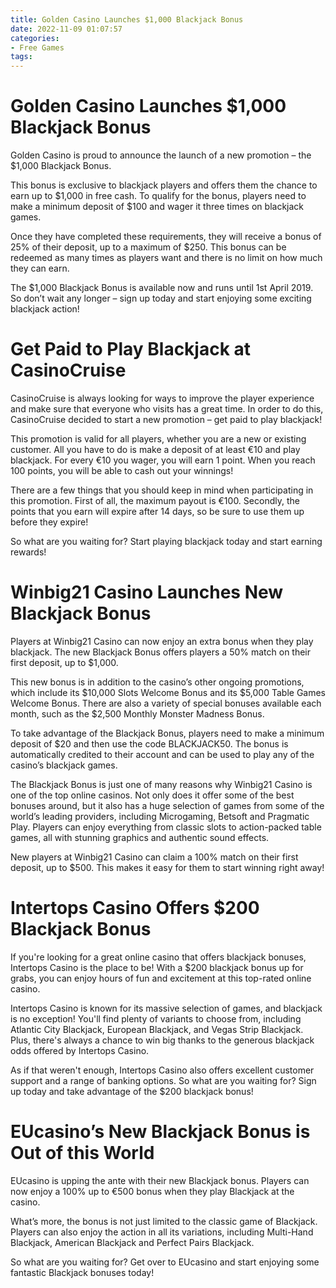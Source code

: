 ```yaml
---
title: Golden Casino Launches $1,000 Blackjack Bonus
date: 2022-11-09 01:07:57
categories:
- Free Games
tags:
---
```



#  Golden Casino Launches $1,000 Blackjack Bonus

Golden Casino is proud to announce the launch of a new promotion – the $1,000 Blackjack Bonus.

This bonus is exclusive to blackjack players and offers them the chance to earn up to $1,000 in free cash. To qualify for the bonus, players need to make a minimum deposit of $100 and wager it three times on blackjack games.

Once they have completed these requirements, they will receive a bonus of 25% of their deposit, up to a maximum of $250. This bonus can be redeemed as many times as players want and there is no limit on how much they can earn.

The $1,000 Blackjack Bonus is available now and runs until 1st April 2019. So don’t wait any longer – sign up today and start enjoying some exciting blackjack action!

#  Get Paid to Play Blackjack at CasinoCruise

CasinoCruise is always looking for ways to improve the player experience and make sure that everyone who visits has a great time. In order to do this, CasinoCruise decided to start a new promotion – get paid to play blackjack!

This promotion is valid for all players, whether you are a new or existing customer. All you have to do is make a deposit of at least €10 and play blackjack. For every €10 you wager, you will earn 1 point. When you reach 100 points, you will be able to cash out your winnings!

There are a few things that you should keep in mind when participating in this promotion. First of all, the maximum payout is €100. Secondly, the points that you earn will expire after 14 days, so be sure to use them up before they expire!

So what are you waiting for? Start playing blackjack today and start earning rewards!

#  Winbig21 Casino Launches New Blackjack Bonus

Players at Winbig21 Casino can now enjoy an extra bonus when they play blackjack. The new Blackjack Bonus offers players a 50% match on their first deposit, up to $1,000.

This new bonus is in addition to the casino’s other ongoing promotions, which include its $10,000 Slots Welcome Bonus and its $5,000 Table Games Welcome Bonus. There are also a variety of special bonuses available each month, such as the $2,500 Monthly Monster Madness Bonus.

To take advantage of the Blackjack Bonus, players need to make a minimum deposit of $20 and then use the code BLACKJACK50. The bonus is automatically credited to their account and can be used to play any of the casino’s blackjack games.

The Blackjack Bonus is just one of many reasons why Winbig21 Casino is one of the top online casinos. Not only does it offer some of the best bonuses around, but it also has a huge selection of games from some of the world’s leading providers, including Microgaming, Betsoft and Pragmatic Play. Players can enjoy everything from classic slots to action-packed table games, all with stunning graphics and authentic sound effects.

New players at Winbig21 Casino can claim a 100% match on their first deposit, up to $500. This makes it easy for them to start winning right away!

#  Intertops Casino Offers $200 Blackjack Bonus

If you're looking for a great online casino that offers blackjack bonuses, Intertops Casino is the place to be! With a $200 blackjack bonus up for grabs, you can enjoy hours of fun and excitement at this top-rated online casino.

Intertops Casino is known for its massive selection of games, and blackjack is no exception! You'll find plenty of variants to choose from, including Atlantic City Blackjack, European Blackjack, and Vegas Strip Blackjack. Plus, there's always a chance to win big thanks to the generous blackjack odds offered by Intertops Casino.

As if that weren't enough, Intertops Casino also offers excellent customer support and a range of banking options. So what are you waiting for? Sign up today and take advantage of the $200 blackjack bonus!

#  EUcasino’s New Blackjack Bonus is Out of this World

EUcasino is upping the ante with their new Blackjack bonus. Players can now enjoy a 100% up to €500 bonus when they play Blackjack at the casino.

What’s more, the bonus is not just limited to the classic game of Blackjack. Players can also enjoy the action in all its variations, including Multi-Hand Blackjack, American Blackjack and Perfect Pairs Blackjack.

So what are you waiting for? Get over to EUcasino and start enjoying some fantastic Blackjack bonuses today!